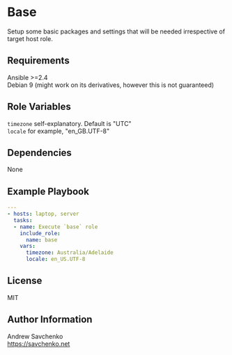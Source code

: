 Base
=========
Setup some basic packages and settings that will be needed irrespective of target host role.

Requirements
------------
Ansible >=2.4  
Debian 9 (might work on its derivatives, however this is not guaranteed)

Role Variables
--------------
`timezone` self-explanatory. Default is "UTC"  
`locale` for example, "en_GB.UTF-8"

Dependencies
------------
None

Example Playbook
----------------
```yaml
---
- hosts: laptop, server
  tasks:
  - name: Execute `base` role
    include_role:
      name: base
    vars:
      timezone: Australia/Adelaide
      locale: en_US.UTF-8
```

License
-------
MIT

Author Information
------------------
Andrew Savchenko  
https://savchenko.net
